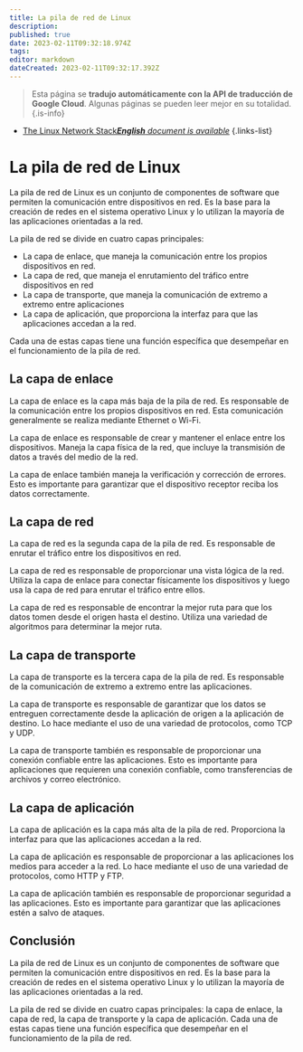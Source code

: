 ```yaml
---
title: La pila de red de Linux
description: 
published: true
date: 2023-02-11T09:32:18.974Z
tags: 
editor: markdown
dateCreated: 2023-02-11T09:32:17.392Z
---
```


> Esta página se **tradujo automáticamente con la API de traducción de Google Cloud**.
Algunas páginas se pueden leer mejor en su totalidad.{.is-info}



- [The Linux Network Stack***English** document is available*](/en/Knowledge-base/Linux/the-linux-network-stack)
{.links-list}


# La pila de red de Linux

La pila de red de Linux es un conjunto de componentes de software que permiten la comunicación entre dispositivos en red. Es la base para la creación de redes en el sistema operativo Linux y lo utilizan la mayoría de las aplicaciones orientadas a la red.

La pila de red se divide en cuatro capas principales:

- La capa de enlace, que maneja la comunicación entre los propios dispositivos en red.
- La capa de red, que maneja el enrutamiento del tráfico entre dispositivos en red
- La capa de transporte, que maneja la comunicación de extremo a extremo entre aplicaciones
- La capa de aplicación, que proporciona la interfaz para que las aplicaciones accedan a la red.

Cada una de estas capas tiene una función específica que desempeñar en el funcionamiento de la pila de red.

## La capa de enlace

La capa de enlace es la capa más baja de la pila de red. Es responsable de la comunicación entre los propios dispositivos en red. Esta comunicación generalmente se realiza mediante Ethernet o Wi-Fi.

La capa de enlace es responsable de crear y mantener el enlace entre los dispositivos. Maneja la capa física de la red, que incluye la transmisión de datos a través del medio de la red.

La capa de enlace también maneja la verificación y corrección de errores. Esto es importante para garantizar que el dispositivo receptor reciba los datos correctamente.

## La capa de red

La capa de red es la segunda capa de la pila de red. Es responsable de enrutar el tráfico entre los dispositivos en red.

La capa de red es responsable de proporcionar una vista lógica de la red. Utiliza la capa de enlace para conectar físicamente los dispositivos y luego usa la capa de red para enrutar el tráfico entre ellos.

La capa de red es responsable de encontrar la mejor ruta para que los datos tomen desde el origen hasta el destino. Utiliza una variedad de algoritmos para determinar la mejor ruta.

## La capa de transporte

La capa de transporte es la tercera capa de la pila de red. Es responsable de la comunicación de extremo a extremo entre las aplicaciones.

La capa de transporte es responsable de garantizar que los datos se entreguen correctamente desde la aplicación de origen a la aplicación de destino. Lo hace mediante el uso de una variedad de protocolos, como TCP y UDP.

La capa de transporte también es responsable de proporcionar una conexión confiable entre las aplicaciones. Esto es importante para aplicaciones que requieren una conexión confiable, como transferencias de archivos y correo electrónico.

## La capa de aplicación

La capa de aplicación es la capa más alta de la pila de red. Proporciona la interfaz para que las aplicaciones accedan a la red.

La capa de aplicación es responsable de proporcionar a las aplicaciones los medios para acceder a la red. Lo hace mediante el uso de una variedad de protocolos, como HTTP y FTP.

La capa de aplicación también es responsable de proporcionar seguridad a las aplicaciones. Esto es importante para garantizar que las aplicaciones estén a salvo de ataques.

## Conclusión

La pila de red de Linux es un conjunto de componentes de software que permiten la comunicación entre dispositivos en red. Es la base para la creación de redes en el sistema operativo Linux y lo utilizan la mayoría de las aplicaciones orientadas a la red.

La pila de red se divide en cuatro capas principales: la capa de enlace, la capa de red, la capa de transporte y la capa de aplicación. Cada una de estas capas tiene una función específica que desempeñar en el funcionamiento de la pila de red.
